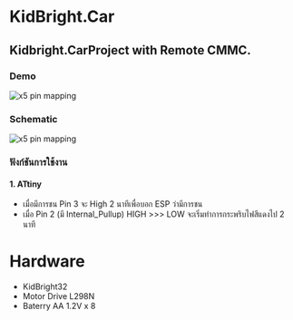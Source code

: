 # KidBright.Car
## Kidbright.CarProject with Remote CMMC.

### Demo
![x5 pin mapping](https://flic.kr/p/2azjW17)

### Schematic
![x5 pin mapping](https://flic.kr/p/29yqovh)


### ฟังก์ชันการใช้งาน
#### 1. ATtiny 
* เมื่อมีการชน Pin 3 จะ High 2 นาทีเพื่อบอก ESP ว่ามีการชน
* เมื่อ Pin 2 (มี Internal_Pullup) HIGH >>> LOW จะเริ่มทำการกระพริบไฟสีแดงไป 2 นาที

Hardware
============

* KidBright32
* Motor Drive L298N
* Baterry AA 1.2V x 8

